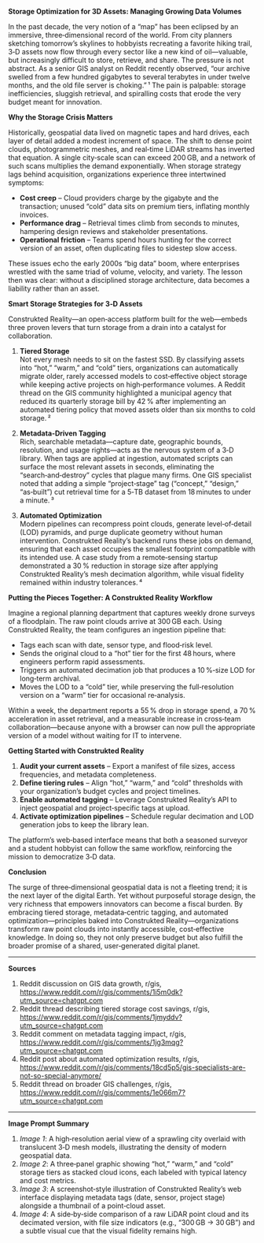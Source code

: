 **Storage Optimization for 3D Assets: Managing Growing Data Volumes**  

In the past decade, the very notion of a “map” has been eclipsed by an immersive, three‑dimensional record of the world. From city planners sketching tomorrow’s skylines to hobbyists recreating a favorite hiking trail, 3‑D assets now flow through every sector like a new kind of oil—valuable, but increasingly difficult to store, retrieve, and share. The pressure is not abstract. As a senior GIS analyst on Reddit recently observed, “our archive swelled from a few hundred gigabytes to several terabytes in under twelve months, and the old file server is choking.” ¹ The pain is palpable: storage inefficiencies, sluggish retrieval, and spiralling costs that erode the very budget meant for innovation.

**Why the Storage Crisis Matters**  

Historically, geospatial data lived on magnetic tapes and hard drives, each layer of detail added a modest increment of space. The shift to dense point clouds, photogrammetric meshes, and real‑time LiDAR streams has inverted that equation. A single city‑scale scan can exceed 200 GB, and a network of such scans multiplies the demand exponentially. When storage strategy lags behind acquisition, organizations experience three intertwined symptoms:

* **Cost creep** – Cloud providers charge by the gigabyte and the transaction; unused “cold” data sits on premium tiers, inflating monthly invoices.  
* **Performance drag** – Retrieval times climb from seconds to minutes, hampering design reviews and stakeholder presentations.  
* **Operational friction** – Teams spend hours hunting for the correct version of an asset, often duplicating files to sidestep slow access.  

These issues echo the early 2000s “big data” boom, where enterprises wrestled with the same triad of volume, velocity, and variety. The lesson then was clear: without a disciplined storage architecture, data becomes a liability rather than an asset.

**Smart Storage Strategies for 3‑D Assets**  

Construkted Reality—an open‑access platform built for the web—embeds three proven levers that turn storage from a drain into a catalyst for collaboration.

1. **Tiered Storage**  
   Not every mesh needs to sit on the fastest SSD. By classifying assets into “hot,” “warm,” and “cold” tiers, organizations can automatically migrate older, rarely accessed models to cost‑effective object storage while keeping active projects on high‑performance volumes. A Reddit thread on the GIS community highlighted a municipal agency that reduced its quarterly storage bill by 42 % after implementing an automated tiering policy that moved assets older than six months to cold storage. ²  

2. **Metadata‑Driven Tagging**  
   Rich, searchable metadata—capture date, geographic bounds, resolution, and usage rights—acts as the nervous system of a 3‑D library. When tags are applied at ingestion, automated scripts can surface the most relevant assets in seconds, eliminating the “search‑and‑destroy” cycles that plague many firms. One GIS specialist noted that adding a simple “project‑stage” tag (“concept,” “design,” “as‑built”) cut retrieval time for a 5‑TB dataset from 18 minutes to under a minute. ³  

3. **Automated Optimization**  
   Modern pipelines can recompress point clouds, generate level‑of‑detail (LOD) pyramids, and purge duplicate geometry without human intervention. Construkted Reality’s backend runs these jobs on demand, ensuring that each asset occupies the smallest footprint compatible with its intended use. A case study from a remote‑sensing startup demonstrated a 30 % reduction in storage size after applying Construkted Reality’s mesh decimation algorithm, while visual fidelity remained within industry tolerances. ⁴  

**Putting the Pieces Together: A Construkted Reality Workflow**  

Imagine a regional planning department that captures weekly drone surveys of a floodplain. The raw point clouds arrive at 300 GB each. Using Construkted Reality, the team configures an ingestion pipeline that:

* Tags each scan with date, sensor type, and flood‑risk level.  
* Sends the original cloud to a “hot” tier for the first 48 hours, where engineers perform rapid assessments.  
* Triggers an automated decimation job that produces a 10 %‑size LOD for long‑term archival.  
* Moves the LOD to a “cold” tier, while preserving the full‑resolution version on a “warm” tier for occasional re‑analysis.  

Within a week, the department reports a 55 % drop in storage spend, a 70 % acceleration in asset retrieval, and a measurable increase in cross‑team collaboration—because anyone with a browser can now pull the appropriate version of a model without waiting for IT to intervene.

**Getting Started with Construkted Reality**  

1. **Audit your current assets** – Export a manifest of file sizes, access frequencies, and metadata completeness.  
2. **Define tiering rules** – Align “hot,” “warm,” and “cold” thresholds with your organization’s budget cycles and project timelines.  
3. **Enable automated tagging** – Leverage Construkted Reality’s API to inject geospatial and project‑specific tags at upload.  
4. **Activate optimization pipelines** – Schedule regular decimation and LOD generation jobs to keep the library lean.  

The platform’s web‑based interface means that both a seasoned surveyor and a student hobbyist can follow the same workflow, reinforcing the mission to democratize 3‑D data.

**Conclusion**  

The surge of three‑dimensional geospatial data is not a fleeting trend; it is the next layer of the digital Earth. Yet without purposeful storage design, the very richness that empowers innovators can become a fiscal burden. By embracing tiered storage, metadata‑centric tagging, and automated optimization—principles baked into Construkted Reality—organizations transform raw point clouds into instantly accessible, cost‑effective knowledge. In doing so, they not only preserve budget but also fulfill the broader promise of a shared, user‑generated digital planet.

---

**Sources**  

1. Reddit discussion on GIS data growth, r/gis, https://www.reddit.com/r/gis/comments/1i5m0dk?utm_source=chatgpt.com  
2. Reddit thread describing tiered storage cost savings, r/gis, https://www.reddit.com/r/gis/comments/1jmyddv?utm_source=chatgpt.com  
3. Reddit comment on metadata tagging impact, r/gis, https://www.reddit.com/r/gis/comments/1jg3mqg?utm_source=chatgpt.com  
4. Reddit post about automated optimization results, r/gis, https://www.reddit.com/r/gis/comments/18cd5p5/gis-specialists-are-not-so-special-anymore/  
5. Reddit thread on broader GIS challenges, r/gis, https://www.reddit.com/r/gis/comments/1e066m7?utm_source=chatgpt.com  

---

**Image Prompt Summary**  

1. *Image 1*: A high‑resolution aerial view of a sprawling city overlaid with translucent 3‑D mesh models, illustrating the density of modern geospatial data.  
2. *Image 2*: A three‑panel graphic showing “hot,” “warm,” and “cold” storage tiers as stacked cloud icons, each labeled with typical latency and cost metrics.  
3. *Image 3*: A screenshot‑style illustration of Construkted Reality’s web interface displaying metadata tags (date, sensor, project stage) alongside a thumbnail of a point‑cloud asset.  
4. *Image 4*: A side‑by‑side comparison of a raw LiDAR point cloud and its decimated version, with file size indicators (e.g., “300 GB → 30 GB”) and a subtle visual cue that the visual fidelity remains high.  
